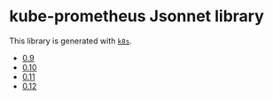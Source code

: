 # kube-prometheus Jsonnet library

This library is generated with [`k8s`](https://github.com/jsonnet-libs/k8s).

- [0.9](0.9/README.md)
- [0.10](0.10/README.md)
- [0.11](0.11/README.md)
- [0.12](0.12/README.md)
